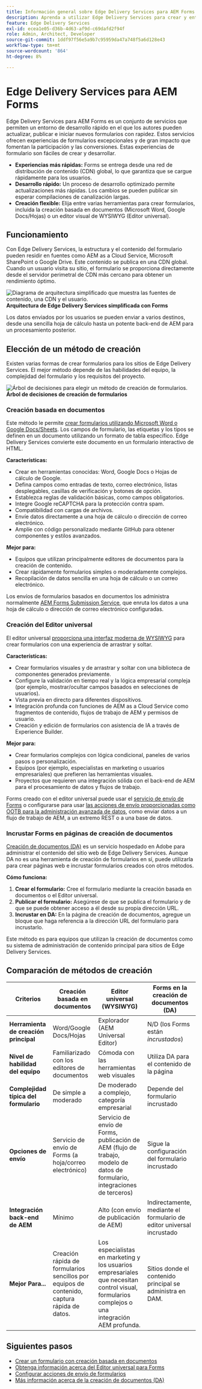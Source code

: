 ```yaml
---
title: Información general sobre Edge Delivery Services para AEM Forms
description: Aprenda a utilizar Edge Delivery Services para crear y entregar formularios de alto rendimiento con AEM Forms, lo que permite un desarrollo rápido y una recopilación de datos optimizada.
feature: Edge Delivery Services
exl-id: ecea1e05-d36b-4d63-af9d-c69dafd2f94f
role: Admin, Architect, Developer
source-git-commit: 1ddf97f56e5a9b7c95959da47a748f5a6d128e43
workflow-type: tm+mt
source-wordcount: '864'
ht-degree: 8%

---
```



# Edge Delivery Services para AEM Forms


Edge Delivery Services para AEM Forms es un conjunto de servicios que permiten un entorno de desarrollo rápido en el que los autores pueden actualizar, publicar e iniciar nuevos formularios con rapidez. Estos servicios ofrecen experiencias de formularios excepcionales y de gran impacto que fomentan la participación y las conversiones. Estas experiencias de formulario son fáciles de crear y desarrollar.

* **Experiencias más rápidas:** Forms se entrega desde una red de distribución de contenido (CDN) global, lo que garantiza que se cargue rápidamente para los usuarios.
* **Desarrollo rápido:** Un proceso de desarrollo optimizado permite actualizaciones más rápidas. Los cambios se pueden publicar sin esperar compilaciones de canalización largas.
* **Creación flexible:** Elija entre varias herramientas para crear formularios, incluida la creación basada en documentos (Microsoft Word, Google Docs/Hojas) o un editor visual de WYSIWYG (Editor universal).

## Funcionamiento

Con Edge Delivery Services, la estructura y el contenido del formulario pueden residir en fuentes como AEM as a Cloud Service, Microsoft SharePoint o Google Drive. Este contenido se publica en una CDN global. Cuando un usuario visita su sitio, el formulario se proporciona directamente desde el servidor perimetral de CDN más cercano para obtener un rendimiento óptimo.

![Diagrama de arquitectura simplificado que muestra las fuentes de contenido, una CDN y el usuario.](/help/forms/assets/eds-simplified-architecture.png)
**Arquitectura de Edge Delivery Services simplificada con Forms**

Los datos enviados por los usuarios se pueden enviar a varios destinos, desde una sencilla hoja de cálculo hasta un potente back-end de AEM para un procesamiento posterior.

## Elección de un método de creación

Existen varias formas de crear formularios para los sitios de Edge Delivery Services. El mejor método depende de las habilidades del equipo, la complejidad del formulario y los requisitos del proyecto.

![Árbol de decisiones para elegir un método de creación de formularios.](/help/forms/assets/eds-authoring-selection.png)
**Árbol de decisiones de creación de formularios**

### Creación basada en documentos

Este método le permite [crear formularios utilizando Microsoft Word o Google Docs/Sheets](/help/edge/docs/forms/create-forms.md). Los campos de formulario, las etiquetas y los tipos se definen en un documento utilizando un formato de tabla específico. Edge Delivery Services convierte este documento en un formulario interactivo de HTML.

**Características:**

* Crear en herramientas conocidas: Word, Google Docs o Hojas de cálculo de Google.
* Defina campos como entradas de texto, correo electrónico, listas desplegables, casillas de verificación y botones de opción.
* Establezca reglas de validación básicas, como campos obligatorios.
* Integre Google reCAPTCHA para la protección contra spam.
* Compatibilidad con cargas de archivos.
* Envíe datos directamente a una hoja de cálculo o dirección de correo electrónico.
* Amplíe con código personalizado mediante GitHub para obtener componentes y estilos avanzados.

**Mejor para:**

* Equipos que utilizan principalmente editores de documentos para la creación de contenido.
* Crear rápidamente formularios simples o moderadamente complejos.
* Recopilación de datos sencilla en una hoja de cálculo o un correo electrónico.

Los envíos de formularios basados en documentos los administra normalmente [AEM Forms Submission Service](/help/forms/forms-submission-service.md), que enruta los datos a una hoja de cálculo o dirección de correo electrónico configuradas.

### Creación del Editor universal

El editor universal [proporciona una interfaz moderna de WYSIWYG](/help/edge/docs/forms/universal-editor/overview-universal-editor-for-edge-delivery-services-for-forms.md) para crear formularios con una experiencia de arrastrar y soltar.

**Características:**

* Crear formularios visuales y de arrastrar y soltar con una biblioteca de componentes generados previamente.
* Configure la validación en tiempo real y la lógica empresarial compleja (por ejemplo, mostrar/ocultar campos basados en selecciones de usuarios).
* Vista previa en directo para diferentes dispositivos.
* Integración profunda con funciones de AEM as a Cloud Service como fragmentos de contenido, flujos de trabajo de AEM y permisos de usuario.
* Creación y edición de formularios con asistencia de IA a través de Experience Builder.

**Mejor para:**

* Crear formularios complejos con lógica condicional, paneles de varios pasos o personalización.
* Equipos (por ejemplo, especialistas en marketing o usuarios empresariales) que prefieren las herramientas visuales.
* Proyectos que requieren una integración sólida con el back-end de AEM para el procesamiento de datos y flujos de trabajo.

Forms creado con el editor universal puede usar el [servicio de envío de Forms](/help/forms/forms-submission-service.md) o configurarse para usar [las acciones de envío proporcionadas como OOTB para la administración avanzada de datos](/help/edge/docs/forms/configure-submission-action-for-eds-forms.md), como enviar datos a un flujo de trabajo de AEM, a un extremo REST o a una base de datos.

### Incrustar Forms en páginas de creación de documentos

[Creación de documentos (DA)](https://www.aem.live/developer/da-tutorial) es un servicio hospedado en Adobe para administrar el contenido del sitio web de Edge Delivery Services. Aunque DA no es una herramienta de creación de formularios en sí, puede utilizarla para crear páginas web e incrustar formularios creados con otros métodos.

**Cómo funciona:**

1. **Crear el formulario:** Cree el formulario mediante la creación basada en documentos o el Editor universal.
2. **Publicar el formulario:** Asegúrese de que se publica el formulario y de que se puede obtener acceso a él desde su propia dirección URL.
3. **Incrustar en DA:** En la página de creación de documentos, agregue un bloque que haga referencia a la dirección URL del formulario para incrustarlo.

Este método es para equipos que utilizan la creación de documentos como su sistema de administración de contenido principal para sitios de Edge Delivery Services.

## Comparación de métodos de creación

| Criterios | Creación basada en documentos | Editor universal (WYSIWYG) | Forms en la creación de documentos (DA) |
|----------------------------------|---------------------------------------|-----------------------------------------|-------------------------------------------|
| **Herramienta de creación principal** | Word/Google Docs/Hojas | Explorador (AEM Universal Editor) | N/D (los Forms están *incrustados*) |
| **Nivel de habilidad del equipo** | Familiarizado con los editores de documentos | Cómoda con las herramientas web visuales | Utiliza DA para el contenido de la página |
| **Complejidad típica del formulario** | De simple a moderado | De moderado a complejo, categoría empresarial | Depende del formulario incrustado |
| **Opciones de envío** | Servicio de envío de Forms (a hoja/correo electrónico) | Servicio de envío de Forms, publicación de AEM (flujo de trabajo, modelo de datos de formulario, integraciones de terceros) | Sigue la configuración del formulario incrustado |
| **Integración back-end de AEM** | Mínimo | Alto (con envío de publicación de AEM) | Indirectamente, mediante el formulario de editor universal incrustado |
| **Mejor Para...** | Creación rápida de formularios sencillos por equipos de contenido, captura rápida de datos. | Los especialistas en marketing y los usuarios empresariales que necesitan control visual, formularios complejos o una integración AEM profunda. | Sitios donde el contenido principal se administra en DAM. |

<!-- 
## Detailed Feature Comparison

| **Capability**                        | **Universal Editor (WYSIWYG)** | **Document-based Authoring** | **Document Authoring (DA)** |
|-----------------------------------------|-------------------------------|-----------------------------|-----------------------------|
| **Unified Composition with Sites**    | ✅                            |                              | ✅ (with embedded forms)     |
| **Embedding Form Support**            | ✅                            | ✅                          | ✅ (embed from Universal Editor or Docs)   |
| **Rules (Dynamic Behavior)**          | Advanced rules editor with custom functions | Limited: Show/hide, compute value, custom functions | Depends on embedded form     |
| **Attachment Support**                | ✅                            | ℹ️ (Early Access)           | Depends on embedded form     |
| **CAPTCHA Support**                   | reCAPTCHA Enterprise          | reCAPTCHA Enterprise       | Depends on embedded form     |
| **Submission Features**               | REST, Email, FDM, Workflow, SharePoint, OneDrive, Azure Blob, Power Automate, Workfront Fusion (EA) | Only Spreadsheet            | Follows embedded form's setup |
| **Data Schema**                       | FDM, Custom                   | Custom                      | Based on embedded form       |
| **Pre-fill**                          | 💡 (via Wizard)               | ✅                          | Depends on embedded form     |
| **Fragments**                         | ✅                            | ✅                          | Depends on embedded form     |
| **Visual Rule Editor**                | ✅                            |                              |                              |
| **Localization**                      | 💡 (via Sites)                | ℹ️ (Excel/Sheets manual)    | Depends on embedded form     |
| **Template Support**                  | Only Initial Content          |                              |                              |
| **Theme**                             | ℹ️ (at project level)         | ℹ️ (at project level)        | ℹ️ (based on hosting site)    |
| **Custom Component**                  | ✅                            | ✅                          | ✅ (if embedded component supports it) |
| **Experimentation**                   | ✅                            | ✅                          | Depends on embed context     |
| **Submit Action**                     | ✅                            | Only Spreadsheet            | Based on embedded form       |
-->



## Siguientes pasos

* [Crear un formulario con creación basada en documentos](/help/edge/docs/forms/tutorial.md)
* [Obtenga información acerca del Editor universal para Forms](/help/edge/docs/forms/universal-editor/overview-universal-editor-for-edge-delivery-services-for-forms.md)
* [Configurar acciones de envío de formularios](/help/edge/docs/forms/configure-submission-action-for-eds-forms.md)
* [Más información acerca de la creación de documentos (DA)](https://www.aem.live/developer/da-tutorial)
